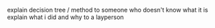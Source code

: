 explain decision tree / method to someone who doesn't know what it is
explain what i did and why to a layperson

